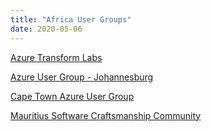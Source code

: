 ```yaml
---
title: "Africa User Groups"
date: 2020-05-06
---
```



[Azure Transform Labs](https://www.meetup.com/Azure-Transformation-Labs/)

[Azure User Group - Johannesburg](https://www.meetup.com/Azure-User-Group-Johannesburg/)

[Cape Town Azure User Group](http://www.meetup.com/AzureCapetown)

[Mauritius Software Craftsmanship Community](https://www.meetup.com/MauritiusSoftwareCraftsmanshipCommunity/)
